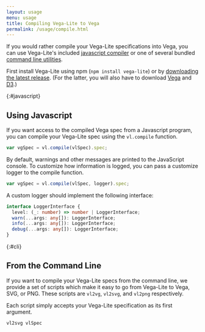 ```yaml
---
layout: usage
menu: usage
title: Compiling Vega-Lite to Vega
permalink: /usage/compile.html
---
```


If you would rather compile your Vega-Lite specifications into Vega, you can use Vega-Lite's included [javascript compiler](#javascript) or one of several bundled [command line utilities](#cli).

First install Vega-Lite using npm (`npm install vega-lite`) or by [downloading the latest release](https://github.com/vega/vega-lite/releases/latest).
(For the latter, you will also have to download [Vega](https://github.com/vega/vega/releases/latest) and [D3](http://d3js.org).)


{:#javascript}
## Using Javascript

If you want access to the compiled Vega spec from a Javascript program, you can compile your Vega-Lite spec using the `vl.compile` function.

```js
var vgSpec = vl.compile(vlSpec).spec;
```

By default, warnings and other messages are printed to the JavaScript console. To customize how information is logged, you can pass a customize logger to the compile function.

```js
var vgSpec = vl.compile(vlSpec, logger).spec;
```

A custom logger should implement the following interface:

```typescript
interface LoggerInterface {
  level: (_: number) => number | LoggerInterface;
  warn(...args: any[]): LoggerInterface;
  info(...args: any[]): LoggerInterface;
  debug(...args: any[]): LoggerInterface;
}
```

{:#cli}
## From the Command Line
If you want to compile your Vega-Lite specs from the command line, we provide a set of scripts which make it easy to go from Vega-Lite to Vega, SVG, or PNG. These scripts are `vl2vg`, `vl2svg`, and `vl2png` respectively.

Each script simply accepts your Vega-Lite specification as its first argument.

`vl2svg vlSpec`
